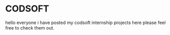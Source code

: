 # CODSOFT
hello everyone
i have posted my codsoft internship projects here please feel free to check them out.
